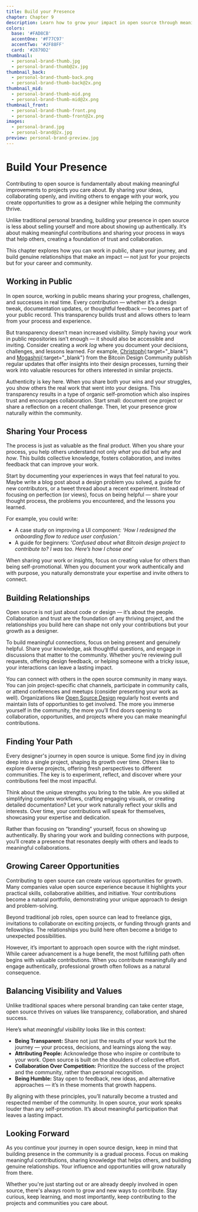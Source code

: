 ```yaml
---
title: Build your Presence
chapter: Chapter 9
description: Learn how to grow your impact in open source through meaningful design contributions. Discover ways to share your work, build relationships, and create opportunities while respecting community values.
colors:
  base: '#FAD8CB'
  accentOne: '#F77C97'
  accentTwo: '#2F88FF'
  card: '#2879D2'
thumbnail:
  - personal-brand-thumb.jpg
  - personal-brand-thumb@2x.jpg
thumbnail_back:
  - personal-brand-thumb-back.png
  - personal-brand-thumb-back@2x.png
thumbnail_mid:
  - personal-brand-thumb-mid.png
  - personal-brand-thumb-mid@2x.png
thumbnail_front:
  - personal-brand-thumb-front.png
  - personal-brand-thumb-front@2x.png
images:
  - personal-brand.jpg
  - personal-brand@2x.jpg
preview: personal-brand-preview.jpg
---
```


# Build Your Presence

Contributing to open source is fundamentally about making meaningful improvements to projects you care about. By sharing your ideas, collaborating openly, and inviting others to engage with your work, you create opportunities to grow as a designer while helping the community thrive.

Unlike traditional personal branding, building your presence in open source is less about selling yourself and more about showing up authentically. It’s about making meaningful contributions and sharing your process in ways that help others, creating a foundation of trust and collaboration.

This chapter explores how you can work in public, share your journey, and build genuine relationships that make an impact — not just for your projects but for your career and community.

## Working in Public

In open source, working in public means sharing your progress, challenges, and successes in real time. Every contribution — whether it’s a design tweak, documentation updates, or thoughtful feedback — becomes part of your public record. This transparency builds trust and allows others to learn from your process and experience.

But transparency doesn’t mean increased visibility. Simply having your work in public repositories isn’t enough — it should also be accessible and inviting. Consider creating a _work log_ where you document your decisions, challenges, and lessons learned. For example, [Christoph](http://gbks.substack.com){:target="_blank"} and [Mogashni](https://mogashni.substack.com){:target="_blank"} from the Bitcoin Design Community publish regular updates that offer insights into their design processes, turning their work into valuable resources for others interested in similar projects.

Authenticity is key here. When you share both your wins and your struggles, you show others the real work that went into your designs. This transparency results in a type of organic self-promotion which also inspires trust and encourages collaboration. Start small: document one project or share a reflection on a recent challenge. Then, let your presence grow naturally within the community.

## Sharing Your Process

The process is just as valuable as the final product. When you share your process, you help others understand not only _what_ you did but _why_ and _how_. This builds collective knowledge, fosters collaboration, and invites feedback that can improve your work.

Start by documenting your experiences in ways that feel natural to you. Maybe write a blog post about a design problem you solved, a guide for new contributors, or a tweet thread about a recent experiment. Instead of focusing on perfection (or views), focus on being helpful — share your thought process, the problems you encountered, and the lessons you learned.

For example, you could write:
- A case study on improving a UI component: _‘How I redesigned the onboarding flow to reduce user confusion.’_
- A guide for beginners: _‘Confused about what Bitcoin design project to contribute to? I was too. Here’s how I chose one’_

When sharing your work or insights, focus on creating value for others than being self-promotional. When you document your work authentically and with purpose, you naturally demonstrate your expertise and invite others to connect.

## Building Relationships

Open source is not just about code or design — it’s about the people. Collaboration and trust are the foundation of any thriving project, and the relationships you build here can shape not only your contributions but your growth as a designer.

To build meaningful connections, focus on being present and genuinely helpful. Share your knowledge, ask thoughtful questions, and engage in discussions that matter to the community. Whether you’re reviewing pull requests, offering design feedback, or helping someone with a tricky issue, your interactions can leave a lasting impact.

You can connect with others in the open source community in many ways. You can join project-specific chat channels, participate in community calls, or attend conferences and meetups (consider presenting your work as well). Organizations like [Open Source Design](https://opensourcedesign.net/) regularly host events and maintain lists of opportunities to get involved. The more you immerse yourself in the community, the more you’ll find doors opening to collaboration, opportunities, and projects where you can make meaningful contributions.

## Finding Your Path

Every designer's journey in open source is unique. Some find joy in diving deep into a single project, shaping its growth over time. Others like to explore diverse projects, offering fresh perspectives to different communities. The key is to experiment, reflect, and discover where your contributions feel the most impactful.

Think about the unique strengths you bring to the table. Are you skilled at simplifying complex workflows, crafting engaging visuals, or creating detailed documentation? Let your work naturally reflect your skills and interests. Over time, your contributions will speak for themselves, showcasing your expertise and dedication.

Rather than focusing on “branding” yourself, focus on showing up authentically. By sharing your work and building connections with purpose, you’ll create a presence that resonates deeply with others and leads to meaningful collaborations.

## Growing Career Opportunities

Contributing to open source can create various opportunities for growth. Many companies value open source experience because it highlights your practical skills, collaborative abilities, and initiative. Your contributions become a natural portfolio, demonstrating your unique approach to design and problem-solving.

Beyond traditional job roles, open source can lead to freelance gigs, invitations to collaborate on exciting projects, or funding through grants and fellowships. The relationships you build here often become a bridge to unexpected possibilities.

However, it’s important to approach open source with the right mindset. While career advancement is a huge benefit, the most fulfilling path often begins with valuable contributions. When you contribute meaningfully and engage authentically, professional growth often follows as a natural consequence.

## Balancing Visibility and Values

Unlike traditional spaces where personal branding can take center stage, open source thrives on values like transparency, collaboration, and shared success.

Here’s what _meaningful visibility_ looks like in this context:

- **Being Transparent:** Share not just the results of your work but the journey — your process, decisions, and learnings along the way.
- **Attributing People:** Acknowledge those who inspire or contribute to your work. Open source is built on the shoulders of collective effort.
- **Collaboration Over Competition:** Prioritize the success of the project and the community, rather than personal recognition.
- **Being Humble:** Stay open to feedback, new ideas, and alternative approaches — it’s in these moments that growth happens.

By aligning with these principles, you’ll naturally become a trusted and respected member of the community. In open source, your work speaks louder than any self-promotion. It’s about meaningful participation that leaves a lasting impact.

## Looking Forward

As you continue your journey in open source design, keep in mind that building presence in the community is a gradual process. Focus on making meaningful contributions, sharing knowledge that helps others, and building genuine relationships. Your influence and opportunities will grow naturally from there.

Whether you're just starting out or are already deeply involved in open source, there's always room to grow and new ways to contribute. Stay curious, keep learning, and most importantly, keep contributing to the projects and communities you care about.